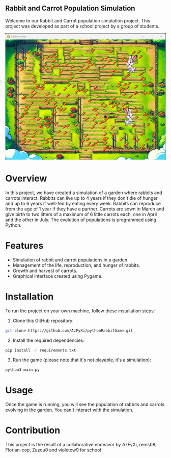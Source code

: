 ## Rabbit and Carrot Population Simulation

Welcome to our Rabbit and Carrot population simulation project. This project was developed as part of a school project by a group of students.

![Alt text](img/rabbitGamePicture.png)

# Overview
In this project, we have created a simulation of a garden where rabbits and carrots interact. Rabbits can live up to 4 years if they don't die of hunger and up to 6 years if well-fed by eating every week. Rabbits can reproduce from the age of 1 year if they have a partner. Carrots are sown in March and give birth to two litters of a maximum of 6 little carrots each, one in April and the other in July. The evolution of populations is programmed using Python.

# Features
- Simulation of rabbit and carrot populations in a garden.
- Management of the life, reproduction, and hunger of rabbits.
- Growth and harvest of carrots.
- Graphical interface created using Pygame.

# Installation
To run the project on your own machine, follow these installation steps:
1. Clone this GitHub repository:
```bash
git clone https://github.com/AzFyXi/pythonRabbitGame.git
```
2. Install the required dependencies:
```bash
pip install -r requirements.txt
```
3. Run the game (please note that it's not playable, it's a simulation):
```bash
python3 main.py
```

# Usage
Once the game is running, you will see the population of rabbits and carrots evolving in the garden. You can't interact with the simulation.

# Contribution
This project is the result of a collaborative endeavor by AzFyXi, rems08, Florian-cop, Zazou0 and violetow9 for school
